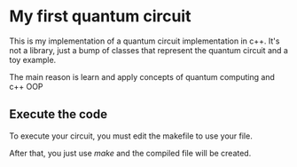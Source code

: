 # My first quantum circuit
This is my implementation of a quantum circuit implementation in c++. It's not a library, 
just a bump of classes that represent the quantum circuit and a toy example.

The main reason is learn and apply concepts of quantum computing and c++ OOP

## Execute the code
To execute your circuit, you must edit the makefile to use your file.

After that, you just use *make* and the compiled file will be created.

